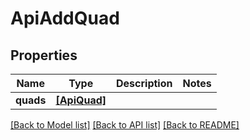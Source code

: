 # ApiAddQuad


## Properties
Name | Type | Description | Notes
------------ | ------------- | ------------- | -------------
**quads** | [**[ApiQuad]**](ApiQuad.md) |  | 

[[Back to Model list]](../README.md#documentation-for-models) [[Back to API list]](../README.md#documentation-for-api-endpoints) [[Back to README]](../README.md)


